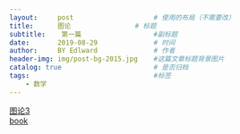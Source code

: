 ```yaml
---
layout:     post                    # 使用的布局（不需要改）
title:      图论                # 标题 
subtitle:    第一篇                  #副标题
date:       2019-08-29              # 时间
author:     BY Edlward              # 作者
header-img: img/post-bg-2015.jpg    #这篇文章标题背景图片
catalog: true                       # 是否归档
tags:                               #标签
    - 数学
---
```

[图论3](https://mrpandey.github.io/d3graphTheory/index.html)  
[book](https://github.com/ruanyf/free-books)  
